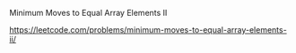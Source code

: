 Minimum Moves to Equal Array Elements II


https://leetcode.com/problems/minimum-moves-to-equal-array-elements-ii/
